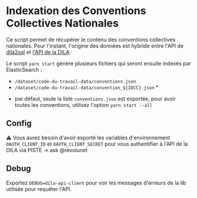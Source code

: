 # Indexation des Conventions Collectives Nationales

Ce script permet de récupérer le contenu des conventions collectives nationales.
Pour l'instant, l'origine des données est hybride entre l'API de [dila2sql](https://github.com/SocialGouv/dila2sql) et [l'API de la DILA](https://github.com/SocialGouv/dila-api-client/)

Le script `yarn start` génère plusieurs fichiers qui seront ensuite indexés par ElasticSearch :

- `/dataset/code-du-travail-data/conventions.json`
- `/dataset/code-du-travail-data/convention_${IDCC}.json` *

* par défaut, seule la liste `conventions.json` est exportée, pour avoir toutes
les conventions, utilisez l'option `yarn start --all`

## Config

⚠️ Vous aurez besoin d'avoir exporté les variables d'environnement
`OAUTH_CLIENT_ID` et `OAUTH_CLIENT_SECRET` pour vous authentifier à l'API de la
DILA via PISTE -> ask @revolunet

## Debug

Exportez `DEBUG=dila-api-client` pour voir les messages d'erreurs de la lib
utilisée pour requêter l'API.
